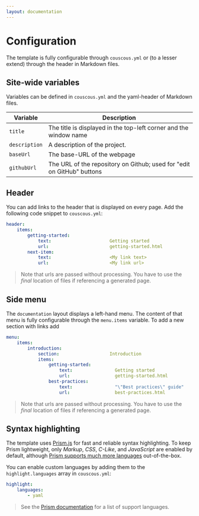 ```yaml
---
layout: documentation
---
```


# Configuration

The template is fully configurable through `couscous.yml` or (to a lesser extend) through the header in Markdown files.

## Site-wide variables

Variables can be defined in `couscous.yml` and the yaml-header of Markdown files.

| Variable      | Description                                                            |
| ------------- | ---------------------------------------------------------------------- |
| `title`       | The title is displayed in the top-left corner and the window name      |
| `description` | A description of the project.                                          |
| `baseUrl`     | The base-URL of the webpage                                            |
| `githubUrl`   | The URL of the repository on Github; used for "edit on GitHub" buttons |

## Header

You can add links to the header that is displayed on every page. Add the following
code snippet to `couscous.yml`:

```yaml
header:
    items:
        getting-started:
            text:                      Getting started
            url:                       getting-started.html
        next-item:
            text:                      <My link text>
            url:                       <My link url>
```

> Note that urls are passed without processing. You have to use the *final* location of files if referencing a generated page.

## Side menu

The `documentation` layout displays a left-hand menu. The content of that menu is fully configurable through the `menu.items` variable. To add a new section with links add

```yaml
menu:
    items:
        introduction:
            section:                   Introduction
            items:
                getting-started:
                    text:                Getting started
                    url:                 getting-started.html
                best-practices:
                    text:                "\"Best practices\" guide"
                    url:                 best-practices.html
```
> Note that urls are passed without processing. You have to use the *final* location of files if referencing a generated page.

## Syntax highlighting

The template uses [Prism.js](https://prismjs.com/) for fast and reliable syntax highlighting. To keep Prism lightweight, only *Markup*, *CSS*, *C-Like*, and *JavaScript* are enabled by default, although [Prism supports much more languages](https://prismjs.com/#languages-list) out-of-the-box.

You can enable custom languages by adding them to the `highlight.languages` array in `couscous.yml`:

```yaml
highlight:
    languages:
        - yaml
```

> See the [Prism documentation](https://prismjs.com/#languages-list) for a list of support languages.
